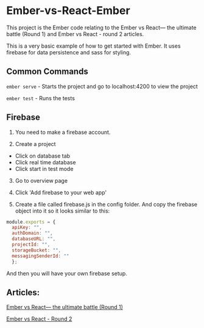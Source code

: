 # Ember-vs-React-Ember

This project is the Ember code relating to the Ember vs React— the ultimate battle (Round 1) and 
Ember vs React - round 2 articles.

This is a very basic example of how to get started with Ember. It uses firebase for data persistence
and sass for styling. 

## Common Commands

`ember serve` - Starts the project and go to localhost:4200 to view the project

`ember test` - Runs the tests

## Firebase 

1. You need to make a firebase account.

2. Create a project
  * Click on database tab 
  * Click real time database 
  * Click start in test mode 

3. Go to overview page 

4. Click 'Add firebase to your web app'

5. Create a file called firebase.js in the config folder. And copy the firebase object into it so it looks similar to this:

```javascript
module.exports = {
  apiKey: "",
  authDomain: "",
  databaseURL: "",
  projectId: "",
  storageBucket: "",
  messagingSenderId: ""
  };
```

And then you will have your own firebase setup.

## Articles:

[Ember vs React— the ultimate battle (Round 1)](https://medium.com/buildempire/ember-vs-react-the-ultimate-battle-round-1-dcc034bc725d)

[Ember vs React - Round 2](https://medium.com/buildempire/ember-vs-react-round-2-f07b07f49bb9)





